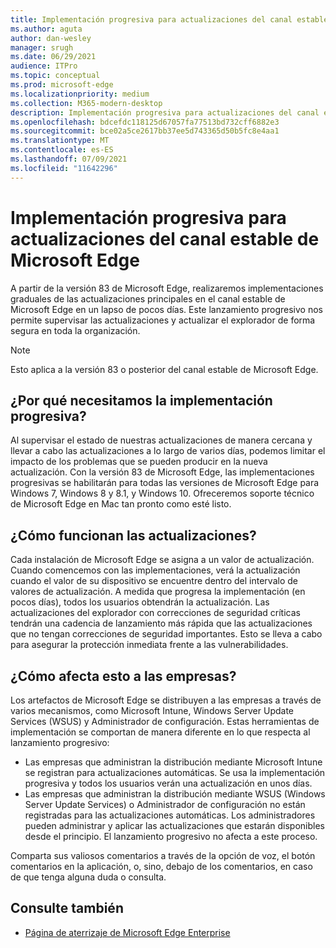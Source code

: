 ```yaml
---
title: Implementación progresiva para actualizaciones del canal estable de Microsoft Edge
ms.author: aguta
author: dan-wesley
manager: srugh
ms.date: 06/29/2021
audience: ITPro
ms.topic: conceptual
ms.prod: microsoft-edge
ms.localizationpriority: medium
ms.collection: M365-modern-desktop
description: Implementación progresiva para actualizaciones del canal estable de Microsoft Edge
ms.openlocfilehash: bdcefdc118125d67057fa77513bd732cff6882e3
ms.sourcegitcommit: bce02a5ce2617bb37ee5d743365d50b5fc8e4aa1
ms.translationtype: MT
ms.contentlocale: es-ES
ms.lasthandoff: 07/09/2021
ms.locfileid: "11642296"
---
```

# <a name="progressive-rollouts-for-microsoft-edge-stable-channel-updates"></a>Implementación progresiva para actualizaciones del canal estable de Microsoft Edge

A partir de la versión 83 de Microsoft Edge, realizaremos implementaciones graduales de las actualizaciones principales en el canal estable de Microsoft Edge en un lapso de pocos días. Este lanzamiento progresivo nos permite supervisar las actualizaciones y actualizar el explorador de forma segura en toda la organización.

> [!NOTE]
> Esto aplica a la versión 83 o posterior del canal estable de Microsoft Edge.

## <a name="why-do-we-need-progressive-rollout"></a>¿Por qué necesitamos la implementación progresiva?

Al supervisar el estado de nuestras actualizaciones de manera cercana y llevar a cabo las actualizaciones a lo largo de varios días, podemos limitar el impacto de los problemas que se pueden producir en la nueva actualización. Con la versión 83 de Microsoft Edge, las implementaciones progresivas se habilitarán para todas las versiones de Microsoft Edge para Windows 7, Windows 8 y 8.1, y Windows 10. Ofreceremos soporte técnico de Microsoft Edge en Mac tan pronto como esté listo.

## <a name="how-will-the-updates-work"></a>¿Cómo funcionan las actualizaciones?

Cada instalación de Microsoft Edge se asigna a un valor de actualización. Cuando comencemos con las implementaciones, verá la actualización cuando el valor de su dispositivo se encuentre dentro del intervalo de valores de actualización. A medida que progresa la implementación (en pocos días), todos los usuarios obtendrán la actualización. Las actualizaciones del explorador con correcciones de seguridad críticas tendrán una cadencia de lanzamiento más rápida que las actualizaciones que no tengan correcciones de seguridad importantes. Esto se lleva a cabo para asegurar la protección inmediata frente a las vulnerabilidades.

## <a name="how-does-this-affect-enterprises"></a>¿Cómo afecta esto a las empresas?

Los artefactos de Microsoft Edge se distribuyen a las empresas a través de varios mecanismos, como Microsoft Intune, Windows Server Update Services (WSUS) y Administrador de configuración. Estas herramientas de implementación se comportan de manera diferente en lo que respecta al lanzamiento progresivo:

- Las empresas que administran la distribución mediante Microsoft Intune se registran para actualizaciones automáticas. Se usa la implementación progresiva y todos los usuarios verán una actualización en unos días.
- Las empresas que administran la distribución mediante WSUS (Windows Server Update Services) o Administrador de configuración no están registradas para las actualizaciones automáticas. Los administradores pueden administrar y aplicar las actualizaciones que estarán disponibles desde el principio. El lanzamiento progresivo no afecta a este proceso.

Comparta sus valiosos comentarios a través de la opción de voz, el botón comentarios en la aplicación, o, sino, debajo de los comentarios, en caso de que tenga alguna duda o consulta.

## <a name="see-also"></a>Consulte también

- [Página de aterrizaje de Microsoft Edge Enterprise](https://aka.ms/EdgeEnterprise)
